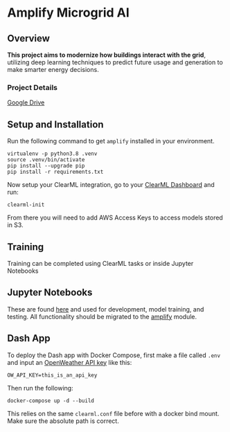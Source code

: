 # Amplify Microgrid AI

## Overview
**This project aims to modernize how buildings interact with the grid**, utilizing deep learning techniques to predict future usage and generation to make smarter energy decisions.

### Project Details
[Google Drive](https://drive.google.com/drive/folders/1sVjw4bLe3xxM489szpL0qAIXmHHzE7Xp?usp=sharing)

## Setup and Installation
Run the following command to get `amplify` installed in your environment.

```shell
virtualenv -p python3.8 .venv
source .venv/bin/activate
pip install --upgrade pip
pip install -r requirements.txt
```
Now setup your ClearML integration, go to your [ClearML Dashboard](https://app.clear.ml/dashboard) and run:
``` shell
clearml-init
```
From there you will need to add AWS Access Keys to access models stored in S3.

## Training
Training can be completed using ClearML tasks or inside Jupyter Notebooks

## Jupyter Notebooks
These are found [here](notebooks/) and  used for development, model training, and testing. All functionality should be migrated to the [amplify](amplify/) module.

## Dash App
To deploy the Dash app with Docker Compose, first make a file called `.env` and input an [OpenWeather API key](https://openweathermap.org/api/one-call-api) like this:

```
OW_API_KEY=this_is_an_api_key
```
Then run the following:

```
docker-compose up -d --build
```

This relies on the same `clearml.conf` file before with a docker bind mount. Make sure the absolute path is correct.

